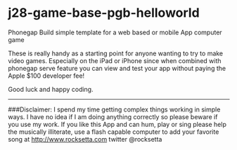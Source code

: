 j28-game-base-pgb-helloworld
============================

Phonegap Build simple template for a web based or mobile App computer game




These is really handy as a starting point for anyone wanting to try to make video games. Especially on the iPad or iPhone since when combined with phonegap serve feature you can view and test your app without paying the Apple $100 developer fee!




Good luck and happy coding.






************************************************************************************************************

###Disclaimer: I spend my time getting complex things working in simple ways. I have no idea if I am doing anything correctly so please beware if you use my work. If you like this App and can hum, play or sing please help the musically illiterate, use a flash capable computer to add your favorite song at http://www.rocksetta.com                              twitter @rocksetta 

